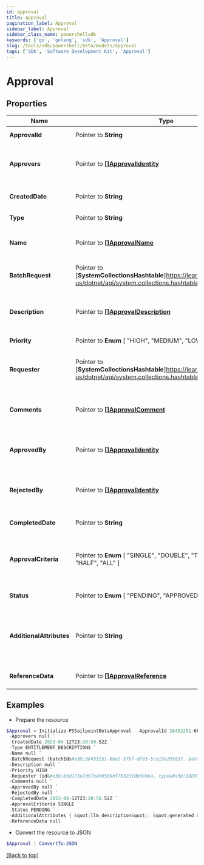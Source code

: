 ```yaml
---
id: approval
title: Approval
pagination_label: Approval
sidebar_label: Approval
sidebar_class_name: powershellsdk
keywords: ['go', 'golang', 'sdk', 'Approval'] 
slug: /tools/sdk/powershell/beta/models/approval
tags: ['SDK', 'Software Development Kit', 'Approval']
---
```



# Approval

## Properties

Name | Type | Description | Notes
------------ | ------------- | ------------- | -------------
**ApprovalId** |  Pointer to **String** | The Approval ID | [optional] 
**Approvers** |  Pointer to [**[]ApprovalIdentity**](approval-identity) | Object representation of an approver of an approval | [optional] 
**CreatedDate** |  Pointer to **String** | Date the approval was created | [optional] 
**Type** |  Pointer to **String** | Type of approval | [optional] 
**Name** |  Pointer to [**[]ApprovalName**](approval-name) | The name of the approval for a given locale | [optional] 
**BatchRequest** |  Pointer to [**SystemCollectionsHashtable**]https://learn.microsoft.com/en-us/dotnet/api/system.collections.hashtable?view=net-8.0 | The name of the approval for a given locale | [optional] 
**Description** |  Pointer to [**[]ApprovalDescription**](approval-description) | The description of the approval for a given locale | [optional] 
**Priority** |  Pointer to  **Enum** [  "HIGH",    "MEDIUM",    "LOW" ] | The priority of the approval | [optional] 
**Requester** |  Pointer to [**SystemCollectionsHashtable**]https://learn.microsoft.com/en-us/dotnet/api/system.collections.hashtable?view=net-8.0 | Object representation of the requester of the approval | [optional] 
**Comments** |  Pointer to [**[]ApprovalComment**](approval-comment) | Object representation of a comment on the approval | [optional] 
**ApprovedBy** |  Pointer to [**[]ApprovalIdentity**](approval-identity) | Array of approvers who have approved the approval | [optional] 
**RejectedBy** |  Pointer to [**[]ApprovalIdentity**](approval-identity) | Array of approvers who have rejected the approval | [optional] 
**CompletedDate** |  Pointer to **String** | Date the approval was completed | [optional] 
**ApprovalCriteria** |  Pointer to  **Enum** [  "SINGLE",    "DOUBLE",    "TRIPLE",    "QUARTER",    "HALF",    "ALL" ] | Criteria that needs to be met for an approval to be marked as approved | [optional] 
**Status** |  Pointer to  **Enum** [  "PENDING",    "APPROVED",    "REJECTED" ] | The current status of the approval | [optional] 
**AdditionalAttributes** |  Pointer to **String** | Json string representing additional attributes known about the object to be approved. | [optional] 
**ReferenceData** |  Pointer to [**[]ApprovalReference**](approval-reference) | Reference data related to the approval | [optional] 

## Examples

- Prepare the resource
```powershell
$Approval = Initialize-PSSailpointBetaApproval  -ApprovalId 38453251-6be2-5f8f-df93-5ce19e295837 `
 -Approvers null `
 -CreatedDate 2023-04-12T23:20:50.52Z `
 -Type ENTITLEMENT_DESCRIPTIONS `
 -Name null `
 -BatchRequest {batchId&#x3D;38453251-6be2-5f8f-df93-5ce19e295837, batchSize&#x3D;100} `
 -Description null `
 -Priority HIGH `
 -Requester {id&#x3D;85d173e7d57e496569df763231d6deb6a, type&#x3D;IDENTITY, name&#x3D;John Doe} `
 -Comments null `
 -ApprovedBy null `
 -RejectedBy null `
 -CompletedDate 2023-04-12T23:20:50.52Z `
 -ApprovalCriteria SINGLE `
 -Status PENDING `
 -AdditionalAttributes { &quot;llm_description&quot;: &quot;generated description&quot; } `
 -ReferenceData null
```

- Convert the resource to JSON
```powershell
$Approval | ConvertTo-JSON
```


[[Back to top]](#) 

